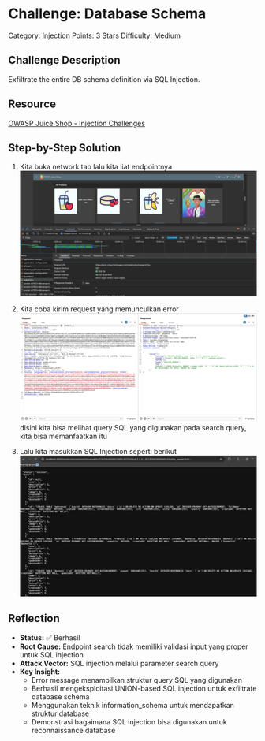 # Challenge: Database Schema

Category: Injection
Points: 3 Stars
Difficulty: Medium

## Challenge Description

Exfiltrate the entire DB schema definition via SQL Injection.

## Resource

[OWASP Juice Shop - Injection Challenges](https://juice-shop.herokuapp.com/#/score-board?categories=Injection)

## Step-by-Step Solution

1. Kita buka network tab lalu kita liat endpointnya
   ![](images/step1-find-endpoint.png)

2. Kita coba kirim request yang memunculkan error
   ![](images/step2-kirim-request.png) disini kita bisa melihat query SQL yang digunakan pada search query, kita bisa memanfaatkan itu
3. Lalu kita masukkan SQL Injection seperti berikut
   ![](images/step3-inject-url.png)

## Reflection

- **Status:** ✅ Berhasil
- **Root Cause:** Endpoint search tidak memiliki validasi input yang proper untuk SQL injection
- **Attack Vector:** SQL injection melalui parameter search query
- **Key Insight:**
  - Error message menampilkan struktur query SQL yang digunakan
  - Berhasil mengeksploitasi UNION-based SQL injection untuk exfiltrate database schema
  - Menggunakan teknik information_schema untuk mendapatkan struktur database
  - Demonstrasi bagaimana SQL injection bisa digunakan untuk reconnaissance database
